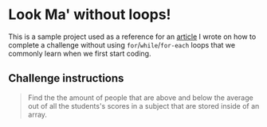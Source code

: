 # Look Ma' without loops!

This is a sample project used as a reference for an [article](https://dev.to/chrisvasqm/look-ma-without-loops-3fff) I wrote on how to complete a challenge
without using `for`/`while`/`for-each` loops that we commonly learn when we first start coding.

## Challenge instructions

> Find the the amount of people that are above and below the average out of all the students's scores in a subject that are stored inside of an array.
